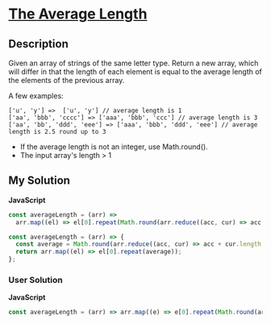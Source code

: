 # [The Average Length](https://www.codewars.com/kata/5a430359e1ce0e35540000b1)

## Description

Given an array of strings of the same letter type. Return a new array, which will differ in that the length of each element is equal to the average length of the elements of the previous array.

A few examples:

```
['u', 'y'] =>  ['u', 'y'] // average length is 1
['aa', 'bbb', 'cccc'] => ['aaa', 'bbb', 'ccc'] // average length is 3
['aa', 'bb', 'ddd', 'eee'] => ['aaa', 'bbb', 'ddd', 'eee'] // average length is 2.5 round up to 3
```

- If the average length is not an integer, use Math.round().
- The input array's length > 1

## My Solution

**JavaScript**

```js
const averageLength = (arr) =>
  arr.map((el) => el[0].repeat(Math.round(arr.reduce((acc, cur) => acc + cur.length, 0) / arr.length)));
```

```js
const averageLength = (arr) => {
  const average = Math.round(arr.reduce((acc, cur) => acc + cur.length, 0) / arr.length);
  return arr.map((el) => el[0].repeat(average));
};
```

### User Solution

**JavaScript**

```js
const averageLength = (arr) => arr.map((e) => e[0].repeat(Math.round(arr.join('').length / arr.length)));
```
